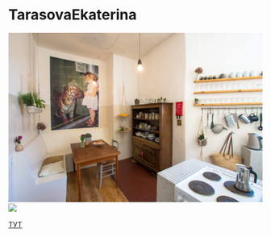 # TarasovaEkaterina
![](11f54cf0-d11f-46ba-965d-aac172d85cc1.webp)
![](https://lh3.googleusercontent.com/proxy/_YX7xURNvEgKu2GRZseU8phjnhJZ1JSsOA6kTrXXVNMVLGTWWf58qFkWlw0aflbMLLiDPmGFJDkEmxnrM_JI9jzz85Y)

[ТУТ](https://www.pinterest.ru/)



